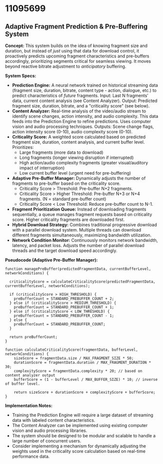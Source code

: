 # 11095699

## Adaptive Fragment Prediction & Pre-Buffering System

**Concept:** This system builds on the idea of knowing fragment size and duration, but instead of *just* using that data for download control, it proactively predicts upcoming fragment characteristics and pre-buffers accordingly, prioritizing segments critical for seamless viewing.  It moves beyond reactive bitrate adjustment to *anticipatory* buffering.

**System Specs:**

*   **Prediction Engine:** A neural network trained on historical streaming data (fragment size, duration, bitrate, content type - action, dialogue, etc.) to predict characteristics of *future* fragments.  Input: Last N fragments' data, current content analysis (see Content Analyzer).  Output: Predicted fragment size, duration, bitrate, and a "criticality score" (see below).
*   **Content Analyzer:**  Real-time analysis of the video/audio stream to identify scene changes, action intensity, and audio complexity. This data feeds into the Prediction Engine to refine predictions. Uses computer vision and audio processing techniques.  Outputs:  Scene change flags, action intensity score (0-10), audio complexity score (0-10).
*   **Criticality Score:**  A weighted score calculated based on predicted fragment size, duration, content analysis, and current buffer level.  Prioritizes:
    *   Large fragments (more data to download)
    *   Long fragments (longer viewing disruption if interrupted)
    *   High action/audio complexity fragments (greater visual/auditory impact of interruption)
    *   Low current buffer level (urgent need for pre-buffering)
*   **Adaptive Pre-Buffer Manager:**  Dynamically adjusts the number of fragments to pre-buffer based on the criticality score. 
    *   Criticality Score > Threshold: Pre-buffer N+2 fragments.
    *   Criticality Score > Higher Threshold: Pre-buffer N+3 or N+4 fragments. (N = standard pre-buffer count)
    *   Criticality Score < Low Threshold: Reduce pre-buffer count to N-1.
*   **Fragment Prioritization Queue:**  Instead of downloading fragments sequentially, a queue manages fragment requests based on criticality score. Higher criticality fragments are downloaded first.
*   **Hybrid Download Strategy:**  Combines traditional progressive download with a parallel download system.  Multiple threads can download different fragments simultaneously, maximizing bandwidth utilization.
*   **Network Condition Monitor:** Continuously monitors network bandwidth, latency, and packet loss.  Adjusts the number of parallel download threads and the target download speed accordingly.

**Pseudocode (Adaptive Pre-Buffer Manager):**

```
function managePreBuffer(predictedFragmentData, currentBufferLevel, networkConditions) {

  criticalityScore = calculateCriticalityScore(predictedFragmentData, currentBufferLevel, networkConditions);

  if (criticalityScore > HIGH_THRESHOLD) {
    preBufferCount = STANDARD_PREBUFFER_COUNT + 2;
  } else if (criticalityScore > MEDIUM_THRESHOLD) {
    preBufferCount = STANDARD_PREBUFFER_COUNT + 1;
  } else if (criticalityScore < LOW_THRESHOLD) {
    preBufferCount = STANDARD_PREBUFFER_COUNT - 1;
  } else {
    preBufferCount = STANDARD_PREBUFFER_COUNT;
  }

  return preBufferCount;
}

function calculateCriticalityScore(fragmentData, bufferLevel, networkConditions) {
    sizeScore = fragmentData.size / MAX_FRAGMENT_SIZE * 50;
    durationScore = fragmentData.duration / MAX_FRAGMENT_DURATION * 30;
    complexityScore = fragmentData.complexity * 20; // based on content analyzer output
    bufferScore = (1 - bufferLevel / MAX_BUFFER_SIZE) * 10; // inverse of buffer level.
    
    return sizeScore + durationScore + complexityScore + bufferScore;
}
```

**Implementation Notes:**

*   Training the Prediction Engine will require a large dataset of streaming data with labeled content characteristics.
*   The Content Analyzer can be implemented using existing computer vision and audio processing libraries.
*   The system should be designed to be modular and scalable to handle a large number of concurrent users.
*   Consider implementing a mechanism for dynamically adjusting the weights used in the criticality score calculation based on real-time performance data.